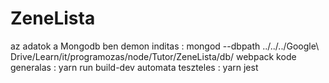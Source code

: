 # ZeneLista
az adatok a Mongodb ben
demon inditas :  mongod --dbpath  ../../../Google\ Drive/Learn/it/programozas/node/Tutor/ZeneLista/db/
webpack kode generalas : yarn run build-dev
automata teszteles : yarn jest




